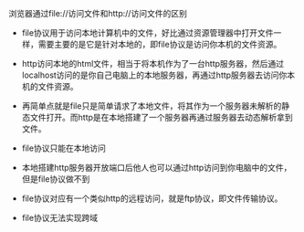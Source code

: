 浏览器通过file://访问文件和http://访问文件的区别

* file协议用于访问本地计算机中的文件，好比通过资源管理器中打开文件一样，需要主要的是它是针对本地的，即file协议是访问你本机的文件资源。
* http访问本地的html文件，相当于将本机作为了一台http服务器，然后通过localhost访问的是你自己电脑上的本地服务器，再通过http服务器去访问你本机的文件资源。
* 再简单点就是file只是简单请求了本地文件，将其作为一个服务器未解析的静态文件打开。而http是在本地搭建了一个服务器再通过服务器去动态解析拿到文件。

* file协议只能在本地访问
* 本地搭建http服务器开放端口后他人也可以通过http访问到你电脑中的文件，但是file协议做不到
* file协议对应有一个类似http的远程访问，就是ftp协议，即文件传输协议。
* file协议无法实现跨域